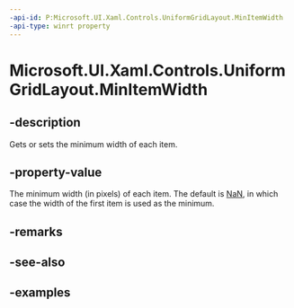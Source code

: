 ```yaml
---
-api-id: P:Microsoft.UI.Xaml.Controls.UniformGridLayout.MinItemWidth
-api-type: winrt property
---
```


# Microsoft.UI.Xaml.Controls.UniformGridLayout.MinItemWidth

<!--
public double MinItemWidth { get; set; }
-->

## -description

Gets or sets the minimum width of each item.

## -property-value

The minimum width (in pixels) of each item. The default is [NaN](/dotnet/api/system.double.nan), in which case the width of the first item is used as the minimum.

## -remarks

## -see-also

## -examples

